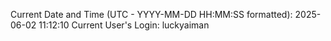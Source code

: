 Current Date and Time (UTC - YYYY-MM-DD HH:MM:SS formatted): 2025-06-02 11:12:10
Current User's Login: luckyaiman
